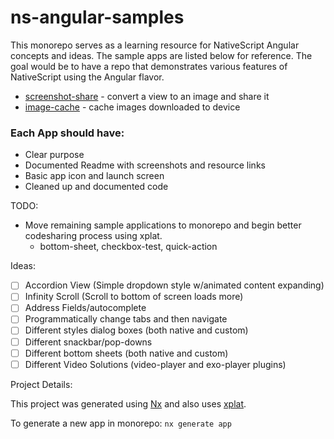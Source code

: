 # ns-angular-samples

This monorepo serves as a learning resource for NativeScript Angular concepts and ideas. The sample apps are listed below for reference. The goal would be to have a repo that demonstrates various features of NativeScript using the Angular flavor.

- [screenshot-share](https://github.com/brianrclow/ns-angular-samples/tree/main/apps/nativescript-screenshot-share) - convert a view to an image and share it
- [image-cache](https://github.com/brianrclow/ns-angular-samples/tree/main/apps/nativescript-image-cache) - cache images downloaded to device


### Each App should have:
* Clear purpose
* Documented Readme with screenshots and resource links
* Basic app icon and launch screen
* Cleaned up and documented code

TODO:

- Move remaining sample applications to monorepo and begin better codesharing process using xplat.
  - bottom-sheet, checkbox-test, quick-action

Ideas:

- [ ] Accordion View (Simple dropdown style w/animated content expanding)
- [ ] Infinity Scroll (Scroll to bottom of screen loads more)
- [ ] Address Fields/autocomplete
- [ ] Programmatically change tabs and then navigate
- [ ] Different styles dialog boxes (both native and custom)
- [ ] Different snackbar/pop-downs
- [ ] Different bottom sheets (both native and custom)
- [ ] Different Video Solutions (video-player and exo-player plugins)

Project Details:

This project was generated using [Nx](https://nx.dev) and also uses [xplat](https://nstudio.io/xplat).

To generate a new app in monorepo: `nx generate app`